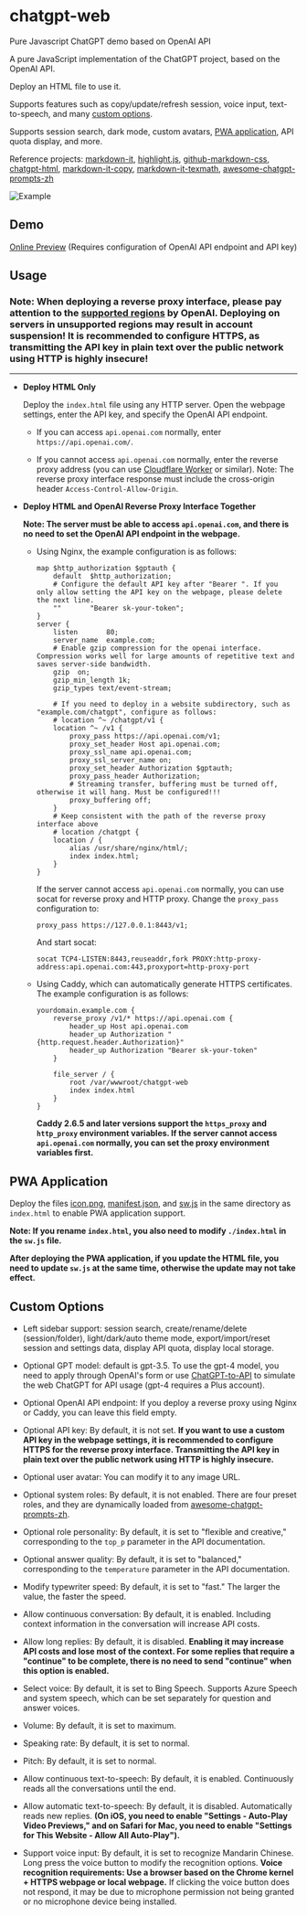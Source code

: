 # chatgpt-web
Pure Javascript ChatGPT demo based on OpenAI API

A pure JavaScript implementation of the ChatGPT project, based on the OpenAI API.

Deploy an HTML file to use it.

Supports features such as copy/update/refresh session, voice input, text-to-speech, and many [custom options](#custom-options).

Supports session search, dark mode, custom avatars, [PWA application](#pwa-application), API quota display, and more.

Reference projects:
[markdown-it](https://github.com/markdown-it/markdown-it),
[highlight.js](https://github.com/highlightjs/highlight.js),
[github-markdown-css](https://github.com/sindresorhus/github-markdown-css),
[chatgpt-html](https://github.com/slippersheepig/chatgpt-html),
[markdown-it-copy](https://github.com/ReAlign/markdown-it-copy),
[markdown-it-texmath](https://github.com/goessner/markdown-it-texmath),
[awesome-chatgpt-prompts-zh](https://github.com/PlexPt/awesome-chatgpt-prompts-zh)

![Example](https://raw.githubusercontent.com/xqdoo00o/chatgpt-web/main/example.png)

## Demo

[Online Preview](https://xqdoo00o.github.io/chatgpt-web/) (Requires configuration of OpenAI API endpoint and API key)

## Usage
### **Note: When deploying a reverse proxy interface, please pay attention to the [supported regions](https://platform.openai.com/docs/supported-countries) by OpenAI. Deploying on servers in unsupported regions may result in account suspension! It is recommended to configure HTTPS, as transmitting the API key in plain text over the public network using HTTP is highly insecure!**
___
- **Deploy HTML Only**

    Deploy the `index.html` file using any HTTP server. Open the webpage settings, enter the API key, and specify the OpenAI API endpoint.

    - If you can access `api.openai.com` normally, enter `https://api.openai.com/`.
    
    - If you cannot access `api.openai.com` normally, enter the reverse proxy address (you can use [Cloudflare Worker](https://github.com/xqdoo00o/openai-proxy) or similar). Note: The reverse proxy interface response must include the cross-origin header `Access-Control-Allow-Origin`.
    
- **Deploy HTML and OpenAI Reverse Proxy Interface Together**

    **Note: The server must be able to access `api.openai.com`, and there is no need to set the OpenAI API endpoint in the webpage.**
    
    - Using Nginx, the example configuration is as follows:

        ```
        map $http_authorization $gptauth {
            default  $http_authorization;
            # Configure the default API key after "Bearer ". If you only allow setting the API key on the webpage, please delete the next line.
            ""       "Bearer sk-your-token";
        }
        server {
            listen       80;
            server_name  example.com;
            # Enable gzip compression for the openai interface. Compression works well for large amounts of repetitive text and saves server-side bandwidth.
            gzip  on;
            gzip_min_length 1k;
            gzip_types text/event-stream;

            # If you need to deploy in a website subdirectory, such as "example.com/chatgpt", configure as follows:
            # location ^~ /chatgpt/v1 {
            location ^~ /v1 {
                proxy_pass https://api.openai.com/v1;
                proxy_set_header Host api.openai.com;
                proxy_ssl_name api.openai.com;
                proxy_ssl_server_name on;
                proxy_set_header Authorization $gptauth;
                proxy_pass_header Authorization;
                # Streaming transfer, buffering must be turned off, otherwise it will hang. Must be configured!!!
                proxy_buffering off;
            }
            # Keep consistent with the path of the reverse proxy interface above
            # location /chatgpt {
            location / {
                alias /usr/share/nginx/html/;
                index index.html;
            }
        }
        ```
        If the server cannot access `api.openai.com` normally, you can use socat for reverse proxy and HTTP proxy. Change the `proxy_pass` configuration to:
        ```
        proxy_pass https://127.0.0.1:8443/v1;
        ```
        And start socat:
        ```
        socat TCP4-LISTEN:8443,reuseaddr,fork PROXY:http-proxy-address:api.openai.com:443,proxyport=http-proxy-port
        ```
    - Using Caddy, which can automatically generate HTTPS certificates. The example configuration is as follows:

        ```
        yourdomain.example.com {
            reverse_proxy /v1/* https://api.openai.com {
                header_up Host api.openai.com
                header_up Authorization "{http.request.header.Authorization}"
                header_up Authorization "Bearer sk-your-token"
            }

            file_server / {
                root /var/wwwroot/chatgpt-web
                index index.html
            }
        }
        ```
        **Caddy 2.6.5 and later versions support the `https_proxy` and `http_proxy` environment variables. If the server cannot access `api.openai.com` normally, you can set the proxy environment variables first.**

## PWA Application
Deploy the files [icon.png](https://raw.githubusercontent.com/xqdoo00o/chatgpt-web/main/icon.png), [manifest.json](https://raw.githubusercontent.com/xqdoo00o/chatgpt-web/main/manifest.json), and [sw.js](https://raw.githubusercontent.com/xqdoo00o/chatgpt-web/main/sw.js) in the same directory as `index.html` to enable PWA application support.

**Note: If you rename `index.html`, you also need to modify `./index.html` in the `sw.js` file.**

**After deploying the PWA application, if you update the HTML file, you need to update `sw.js` at the same time, otherwise the update may not take effect.**

## Custom Options

- Left sidebar support: session search, create/rename/delete (session/folder), light/dark/auto theme mode, export/import/reset session and settings data, display API quota, display local storage.

- Optional GPT model: default is gpt-3.5. To use the gpt-4 model, you need to apply through OpenAI's form or use [ChatGPT-to-API](https://github.com/xqdoo00o/ChatGPT-to-API) to simulate the web ChatGPT for API usage (gpt-4 requires a Plus account).

- Optional OpenAI API endpoint: If you deploy a reverse proxy using Nginx or Caddy, you can leave this field empty.

- Optional API key: By default, it is not set. **If you want to use a custom API key in the webpage settings, it is recommended to configure HTTPS for the reverse proxy interface. Transmitting the API key in plain text over the public network using HTTP is highly insecure.**

- Optional user avatar: You can modify it to any image URL.

- Optional system roles: By default, it is not enabled. There are four preset roles, and they are dynamically loaded from [awesome-chatgpt-prompts-zh](https://github.com/PlexPt/awesome-chatgpt-prompts-zh).

- Optional role personality: By default, it is set to "flexible and creative," corresponding to the `top_p` parameter in the API documentation.

- Optional answer quality: By default, it is set to "balanced," corresponding to the `temperature` parameter in the API documentation.

- Modify typewriter speed: By default, it is set to "fast." The larger the value, the faster the speed.

- Allow continuous conversation: By default, it is enabled. Including context information in the conversation will increase API costs.

- Allow long replies: By default, it is disabled. **Enabling it may increase API costs and lose most of the context. For some replies that require a "continue" to be complete, there is no need to send "continue" when this option is enabled.**

- Select voice: By default, it is set to Bing Speech. Supports Azure Speech and system speech, which can be set separately for question and answer voices.

- Volume: By default, it is set to maximum.

- Speaking rate: By default, it is set to normal.

- Pitch: By default, it is set to normal.

- Allow continuous text-to-speech: By default, it is enabled. Continuously reads all the conversations until the end.

- Allow automatic text-to-speech: By default, it is disabled. Automatically reads new replies. **(On iOS, you need to enable "Settings - Auto-Play Video Previews," and on Safari for Mac, you need to enable "Settings for This Website - Allow All Auto-Play").**

- Support voice input: By default, it is set to recognize Mandarin Chinese. Long press the voice button to modify the recognition options. **Voice recognition requirements: Use a browser based on the Chrome kernel + HTTPS webpage or local webpage.** If clicking the voice button does not respond, it may be due to microphone permission not being granted or no microphone device being installed.
